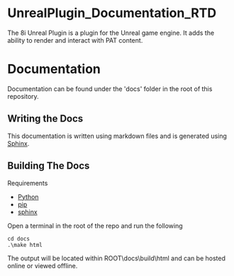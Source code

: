 # UnrealPlugin_Documentation_RTD

The 8i Unreal Plugin is a plugin for the Unreal game engine.
It adds the ability to render and interact with PAT content.

# Documentation

Documentation can be found under the 'docs' folder in the root of this repository.

## Writing the Docs

This documentation is written using markdown files and is generated using [Sphinx](http://www.sphinx-doc.org).

## Building The Docs

Requirements

- [Python](https://www.python.org/downloads/) 
- [pip](https://pip.pypa.io/en/stable/installing/)
- [sphinx](http://www.sphinx-doc.org/en/master/usage/installation.html#installation-from-pypi)

Open a terminal in the root of the repo and run the following

```
cd docs
.\make html
```

The output will be located within ROOT\docs\build\html and can be hosted online or viewed offline.

